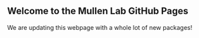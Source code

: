 ## Welcome to the Mullen Lab GitHub Pages

We are updating this webpage with a whole lot of new packages!
